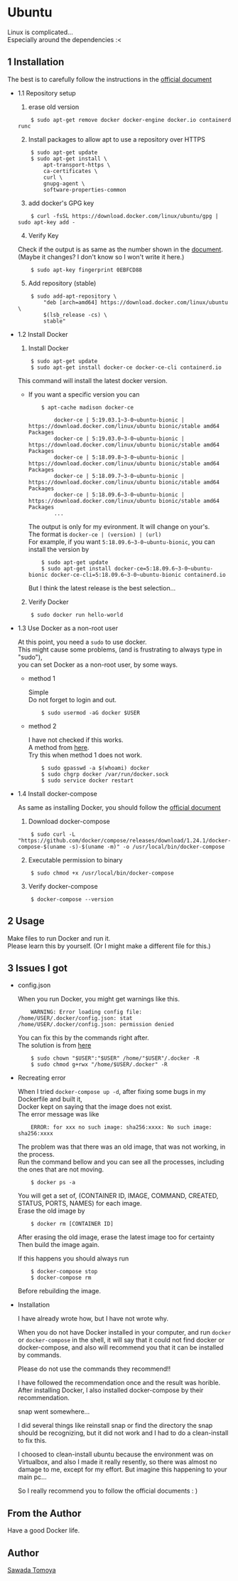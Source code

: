 
# Ubuntu

Linux is complicated...  
Especially around the dependencies :<

## 1 Installation

The best is to carefully follow the instructions in the [official document](https://docs.docker.com/install/linux/docker-ce/ubuntu/)

- 1.1 Repository setup
  1. erase old version

  ```console
      $ sudo apt-get remove docker docker-engine docker.io containerd runc
  ```

  2. Install packages to allow apt to use a repository over HTTPS

  ```console
      $ sudo apt-get update
      $ sudo apt-get install \
          apt-transport-https \
          ca-certificates \
          curl \
          gnupg-agent \
          software-properties-common
  ```

  3. add docker's GPG key

  ```console
      $ curl -fsSL https://download.docker.com/linux/ubuntu/gpg | sudo apt-key add -
  ```

  4. Verify Key

    Check if the output is as same as the number shown in the [document](https://docs.docker.com/install/linux/docker-ce/ubuntu/).  
    (Maybe it changes? I don't know so I won't write it here.)

  ```console
      $ sudo apt-key fingerprint 0EBFCD88
  ```

  5. Add repository (stable)

  ```console
      $ sudo add-apt-repository \
          "deb [arch=amd64] https://download.docker.com/linux/ubuntu \
          $(lsb_release -cs) \
          stable"
  ```

- 1.2 Install Docker

  1. Install Docker

  ```console
      $ sudo apt-get update
      $ sudo apt-get install docker-ce docker-ce-cli containerd.io
  ```

    This command will install the latest docker version.  
    - If you want a specific version you can

        ```console
            $ apt-cache madison docker-ce

                docker-ce | 5:19.03.1~3-0~ubuntu-bionic | https://download.docker.com/linux/ubuntu bionic/stable amd64 Packages
                docker-ce | 5:19.03.0~3-0~ubuntu-bionic | https://download.docker.com/linux/ubuntu bionic/stable amd64 Packages
                docker-ce | 5:18.09.8~3-0~ubuntu-bionic | https://download.docker.com/linux/ubuntu bionic/stable amd64 Packages
                docker-ce | 5:18.09.7~3-0~ubuntu-bionic | https://download.docker.com/linux/ubuntu bionic/stable amd64 Packages
                docker-ce | 5:18.09.6~3-0~ubuntu-bionic | https://download.docker.com/linux/ubuntu bionic/stable amd64 Packages
                ...
        ```

        The output is only for my evironment. It will change on your's.  
        The format is  `docker-ce | (version) | (url)  `  
        For example, if you want `5:18.09.6~3-0~ubuntu-bionic`, you can install the version by

        ```console
            $ sudo apt-get update
            $ sudo apt-get install docker-ce=5:18.09.6~3-0~ubuntu-bionic docker-ce-cli=5:18.09.6~3-0~ubuntu-bionic containerd.io
        ```

        But I think the latest release is the best selection...

  2. Verify Docker

  ```console
      $ sudo docker run hello-world
  ```

- 1.3 Use Docker as a non-root user

  At this point, you need a `sudo` to use docker.  
  This might cause some problems, (and is frustrating to always type in "sudo"),  
  you can set Docker as a non-root user, by some ways.

  - method 1
  
    Simple  
    Do not forget to login and out.

    ```console
        $ sudo usermod -aG docker $USER
    ```

  - method 2

    I have not checked if this works.  
    A method from [here](https://qiita.com/1000k/items/03a17c49471de881d5c0).  
    Try this when method 1 does not work.

    ```console
        $ sudo gpasswd -a $(whoami) docker
        $ sudo chgrp docker /var/run/docker.sock
        $ sudo service docker restart
    ```

- 1.4 Install docker-compose

  As same as installing Docker, you should follow the [official document](https://docs.docker.com/compose/install/)

  1. Download docker-compose

  ```console
      $ sudo curl -L "https://github.com/docker/compose/releases/download/1.24.1/docker-compose-$(uname -s)-$(uname -m)" -o /usr/local/bin/docker-compose
  ```

  2. Executable permission to binary

  ```console
      $ sudo chmod +x /usr/local/bin/docker-compose
  ```

  3. Verify docker-compose

  ```console
      $ docker-compose --version
  ```

## 2 Usage

Make files to run Docker and run it.  
Please learn this by yourself. (Or I might make a different file for this.)

## 3 Issues I got

- config.json

  When you run Docker, you might get warnings like this.

  ```console
      WARNING: Error loading config file: /home/USER/.docker/config.json: stat /home/USER/.docker/config.json: permission denied
  ```

  You can fix this by the commands right after.  
  The solution is from [here](https://askubuntu.com/questions/747778/docker-warning-config-json-permission-denied)

  ```console
      $ sudo chown "$USER":"$USER" /home/"$USER"/.docker -R
      $ sudo chmod g+rwx "/home/$USER/.docker" -R
  ```

- Recreating error

  When I tried `docker-compose up -d`, after fixing some bugs in my Dockerfile and built it,  
  Docker kept on saying that the image does not exist.  
  The error message was like

  ```console
      ERROR: for xxx no such image: sha256:xxxx: No such image: sha256:xxxx
  ```

  The problem was that there was an old image, that was not working, in the process.  
  Run the command bellow and you can see all the processes, including the ones that are not moving.  

  ```console
      $ docker ps -a
  ```

  You will get a set of, (CONTAINER ID, IMAGE, COMMAND, CREATED, STATUS, PORTS, NAMES) for each image.  
  Erase the old image by

  ```console
      $ docker rm [CONTAINER ID]
  ```

  After erasing the old image, erase the latest image too for certainty  
  Then build the image again.

  If this happens you should always run

  ```console
      $ docker-compose stop
      $ docker-compose rm
  ```

  Before rebuilding the image.

- Installation

  I have already wrote how, but I have not wrote why.  

  When you do not have Docker installed in your computer, and run `docker` or `docker-compose` in the shell, it will say that it could not find docker or docker-compose, and also will recommend you that it can be installed by commands.  

  Please do not use the commands they recommend!!  
  
  I have followed the recommendation once and the result was horible.  
  After installing Docker, I also installed docker-compose by their recommendation.  
  
  snap went somewhere...  

  I did several things like reinstall snap or find the directory the snap should be recognizing, but it did not work and I had to do a clean-install to fix this.  

  I choosed to clean-install ubuntu because the environment was on Virtualbox, and also I made it really resently, so there was almost no damage to me, except for my effort. But imagine this happening to your main pc...  

  So I really recommend you to follow the official documents : )

## From the Author

Have a good Docker life.

## Author

[Sawada Tomoya](https://github.com/STomoya/)
